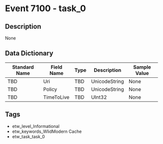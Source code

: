 # Event 7100 - task_0

## Description
None

## Data Dictionary
|Standard Name|Field Name|Type|Description|Sample Value|
|---|---|---|---|---|
|TBD|Uri|TBD|UnicodeString|None|None|
|TBD|Policy|TBD|UnicodeString|None|None|
|TBD|TimeToLive|TBD|UInt32|None|None|

## Tags
* etw_level_Informational
* etw_keywords_WlidModern Cache
* etw_task_task_0